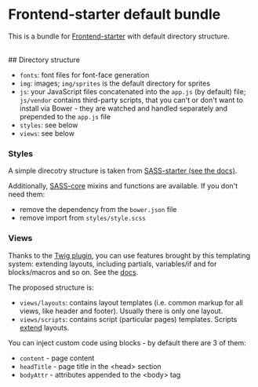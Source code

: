 # Frontend-starter default bundle

This is a bundle for [Frontend-starter][frontend-starter] with default directory structure.

<br>
## Directory structure

* `fonts`: font files for font-face generation
* `img`: images; `img/sprites` is the default directory for sprites
* `js`: your JavaScript files concatenated into the `app.js` (by default) file; `js/vendor` contains third-party scripts, that you can't or don't want to install via Bower - they are watched and handled separately and prepended to the `app.js` file
* `styles`: see below
* `views`: see below

### Styles
A simple direcotry structure is taken from [SASS-starter (see the docs)][sass-starter].

Additionally, [SASS-core][sass-core] mixins and functions are available. If you don't need them:
* remove the dependency from the `bower.json` file
* remove import from `styles/style.scss`

### Views
Thanks to the [Twig plugin][gulp-twig], you can use features brought by this templating system: extending layouts, including partials, variables/if and for blocks/macros and so on. See the [docs][twig].

The proposed structure is:
* `views/layouts`: contains layout templates (i.e. common markup for all views, like header and footer). Usually there is only one layout.
* `views/scripts`: contains script (particular pages) templates. Scripts [extend](http://twig.sensiolabs.org/doc/tags/extends.html) layouts.

You can inject custom code using blocks - by default there are 3 of them:
* `content` - page content
* `headTitle` - page title in the &lt;head&gt; section
* `bodyAttr` - attributes appended to the &lt;body&gt; tag




[frontend-starter]: https://github.com/implico/frontend-starter
[gulp-twig]: https://github.com/zimmen/gulp-twig
[sass-core]: https://github.com/implico/sass-core
[sass-starter]: https://github.com/implico/sass-starter
[twig]: http://twig.sensiolabs.org/doc/templates.html

